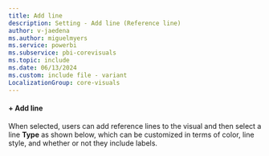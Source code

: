 ```yaml
---
title: Add line
description: Setting - Add line (Reference line)
author: v-jaedena
ms.author: miguelmyers
ms.service: powerbi
ms.subservice: pbi-corevisuals
ms.topic: include
ms.date: 06/13/2024
ms.custom: include file - variant
LocalizationGroup: core-visuals
---
```

#### + Add line

When selected, users can add reference lines to the visual and then select a line **Type** as shown below, which can be customized in terms of color, line style, and whether or not they include labels.

